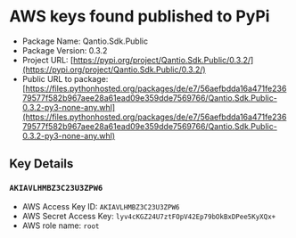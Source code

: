 # AWS keys found published to PyPi

* Package Name: Qantio.Sdk.Public
* Package Version: 0.3.2
* Project URL: [https://pypi.org/project/Qantio.Sdk.Public/0.3.2/](https://pypi.org/project/Qantio.Sdk.Public/0.3.2/)
* Public URL to package: [https://files.pythonhosted.org/packages/de/e7/56aefbdda16a471fe23679577f582b967aee28a61ead09e359dde7569766/Qantio.Sdk.Public-0.3.2-py3-none-any.whl](https://files.pythonhosted.org/packages/de/e7/56aefbdda16a471fe23679577f582b967aee28a61ead09e359dde7569766/Qantio.Sdk.Public-0.3.2-py3-none-any.whl)

## Key Details
### `AKIAVLHMBZ3C23U3ZPW6`

* AWS Access Key ID: `AKIAVLHMBZ3C23U3ZPW6`
* AWS Secret Access Key: `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` 
* AWS role name: `root`
